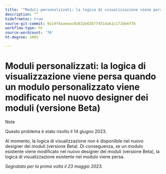 ```yaml
---
title: '“Moduli personalizzati: la logica di visualizzazione viene persa quando un modulo personalizzato viene modificato nel nuovo designer dei moduli (versione Beta)”'
description: “”
hidefromtoc: true
source-git-commit: 9a14f4aaeeac02632e63b77451da61c173de6f7b
workflow-type: ht
source-wordcount: '76'
ht-degree: 100%

---
```



# Moduli personalizzati: la logica di visualizzazione viene persa quando un modulo personalizzato viene modificato nel nuovo designer dei moduli (versione Beta)

>[!NOTE]
>
>Questo problema è stato risolto il 14 giugno 2023.

Al momento, la logica di visualizzazione non è disponibile nel nuovo designer dei moduli (versione Beta). Di conseguenza, se un modulo esistente viene modificato nel nuovo designer dei moduli (versione Beta), la logica di visualizzazione esistente nel modulo viene persa.

_Segnalato per la prima volta il 23 maggio 2023._

